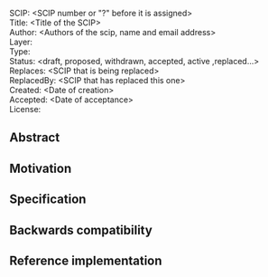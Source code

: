 SCIP: <SCIP number or "?" before it is assigned\> \
Title: <Title of the SCIP\>\
Author: <Authors of the scip, name and email address\>\
Layer: \
Type: \
Status: <draft, proposed, withdrawn, accepted, active ,replaced...\>\
Replaces: <SCIP that is being replaced\>\
ReplacedBy: <SCIP that has replaced this one\>\
Created: <Date of creation\> \
Accepted: <Date of acceptance\> \
License:

## Abstract

## Motivation

## Specification

## Backwards compatibility

## Reference implementation

